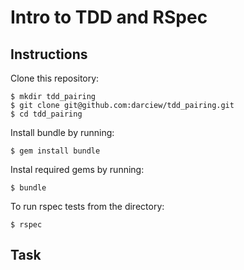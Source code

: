 # Intro to TDD and RSpec

## Instructions

Clone this repository:
```
$ mkdir tdd_pairing
$ git clone git@github.com:darciew/tdd_pairing.git
$ cd tdd_pairing
```

Install bundle by running:
```
$ gem install bundle
```

Instal required gems by running:
```
$ bundle
```

To run rspec tests from the directory:
```
$ rspec
```

## Task
